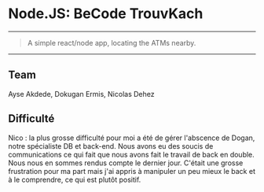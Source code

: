# Node.JS: BeCode TrouvKach
***
> A simple react/node app, locating the ATMs nearby.

* * *


## Team

Ayse Akdede, Dokugan Ermis, Nicolas Dehez


## Difficulté 

Nico : la plus grosse difficulté pour moi a été de gérer l'abscence de Dogan, notre spécialiste DB et back-end. Nous avons eu des soucis de communications ce qui fait que nous avons fait le travail de back en double. Nous nous en sommes rendus compte le dernier jour. C'était une grosse frustration pour ma part mais j'ai appris à manipuler un peu mieux le back et à le comprendre, ce qui est plutôt positif. 
